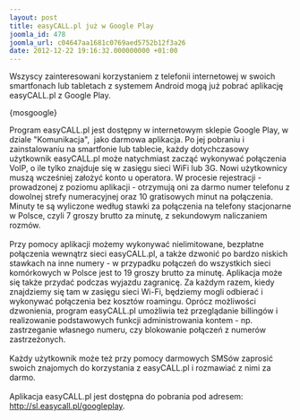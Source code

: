 ```yaml
---
layout: post
title: easyCALL.pl już w Google Play
joomla_id: 478
joomla_url: c04647aa1681c0769aed5752b12f3a26
date: 2012-12-22 19:16:32.000000000 +01:00
---
```

Wszyscy zainteresowani korzystaniem z telefonii internetowej w swoich smartfonach lub tabletach z systemem Android mogą już pobrać aplikację easyCALL.pl z Google Play.<br /><p>{mosgoogle}</p><p>Program easyCALL.pl jest dostępny w internetowym sklepie Google Play, w dziale &quot;Komunikacja&quot;,&nbsp; jako darmowa aplikacja. Po jej pobraniu i zainstalowaniu na smartfonie lub tablecie, każdy dotychczasowy użytkownik easyCALL.pl może natychmiast zacząć wykonywać połączenia VoIP, o ile tylko znajduje się w zasięgu sieci WiFi lub 3G. Nowi użytkownicy muszą wcześniej założyć konto u operatora. W procesie rejestracji - prowadzonej z poziomu aplikacji - otrzymują oni za darmo numer telefonu z dowolnej strefy numeracyjnej oraz 10 gratisowych minut na połączenia. Minuty te są wyliczone według stawki za połączenia na telefony stacjonarne w Polsce, czyli 7 groszy brutto za minutę, z sekundowym naliczaniem rozm&oacute;w.<br /><br />Przy pomocy aplikacji możemy wykonywać nielimitowane, bezpłatne połączenia wewnątrz sieci easyCALL.pl, a także dzwonić po bardzo niskich stawkach na inne numery - w przypadku połączeń do wszystkich sieci kom&oacute;rkowych w Polsce jest to 19 groszy brutto za minutę. Aplikacja może się także przydać podczas wyjazdu zagranicę. Za każdym razem, kiedy znajdziemy się tam w zasięgu sieci Wi-Fi, będziemy mogli odbierać i wykonywać połączenia bez koszt&oacute;w roamingu. Opr&oacute;cz możliwości dzwonienia, program easyCALL.pl umożliwia też przeglądanie billing&oacute;w i realizowanie podstawowych funkcji administrowania kontem - np. zastrzeganie własnego numeru, czy blokowanie połączeń z numer&oacute;w zastrzeżonych. <br /><br />Każdy użytkownik może też przy pomocy darmowych SMS&oacute;w zaprosić swoich znajomych do korzystania z easyCALL.pl i rozmawiać z nimi za darmo.<br /><br />Aplikacja easyCALL.pl jest dostępna do pobrania pod adresem: <a href="http://sl.easycall.pl/googleplay" target="_blank">http://sl.easycall.pl/googleplay</a>.</p>
